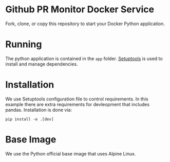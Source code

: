 # Github PR Monitor Docker Service

Fork, clone, or copy this repository to start your Docker Python application.

# Running
The python application is contained in the `app` folder. [Setuptools](https://setuptools.readthedocs.io/en/latest/) is used to install and manage dependencies. 


# Installation
We use Setuptools configuration file to control requirements. In this example there are extra requirements for devleopment that includes pandas. Installation is done via:

```pip install -e .[dev]```

# Base Image
We use the Python official base image that uses Alpine Linux.

